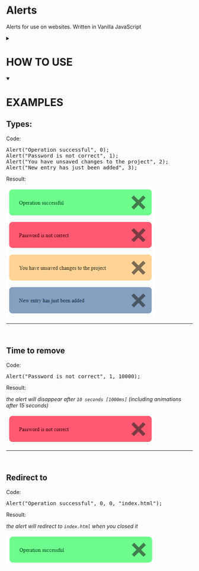 # Alerts
Alerts for use on websites. Written in Vanilla JavaScript

<details>
<summary><h1>HOW TO USE</h1></summary>

### `Alert(MSG, TYPE, REMOVE TIME, REDIRECT TO);`

<hr>
<details>
<summary><h2>MSG:</h2></summary>

*`string` message to show in alert*

</details>

<details>
<summary><h2>TYPE:</h2></summary>

**default = `0`**

*type of alert:*

- `0` = success
- `1` = error
- `2` = warning
- `3` = info

<details>
<summary><h3>EXAMPLE</h3></summary>

<br>
Code:
<pre>
Alert("Operation successful", 0);
Alert("Password is not correct", 1);
Alert("You have unsaved changes to the project", 2);
Alert("New entry has just been added", 3);
</pre>
Resoult:

<img src="readme-img/type.png">
<br>
</details>

</details>

<details>
<summary><h2>REMOVE TIME:</h2></summary>

**default = 0**

*time after which the alert disappears*

`0` = never disappears

*time in `ms` (the script itself will add an additional 5s for the animation)*

</details>

<details>
<summary><h2>REDIRECT TO:</h2></summary>

**default = ""**

*the location where alert will redirect you when you close it (if it closes itself, it won't redirect you)*

<br>
(the script in this version is currently executing: window.location.href = REDIRECT TO)

In the future, there will be an option for the alert to be displayed on the page to which the alert redirects you

</details>

</details>

<details open>
<summary><h1>EXAMPLES</h1></summary>

## Types:

Code:
<pre>
Alert("Operation successful", 0);
Alert("Password is not correct", 1);
Alert("You have unsaved changes to the project", 2);
Alert("New entry has just been added", 3);
</pre>
Resoult:

<img src="readme-img/type.png">

<hr>
<br>

## Time to remove

Code:
<pre>
Alert("Password is not correct", 1, 10000);
</pre>
Resoult:

*the alert will disappear after `10 seconds [1000ms]` (including animations after 15 seconds)*

<img src="readme-img/example0.png">

<hr>
<br>

## Redirect to

Code:
<pre>
Alert("Operation successful", 0, 0, "index.html");
</pre>
Resoult:

*the alert will redirect to `index.html` when you closed it*

<img src="readme-img/example1.png">


</details>
